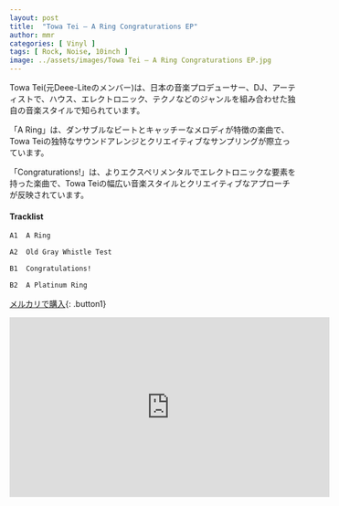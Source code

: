 ```yaml
---
layout: post
title:  "Towa Tei – A Ring Congraturations EP"
author: mmr
categories: [ Vinyl ]
tags: [ Rock, Noise, 10inch ]
image: ../assets/images/Towa Tei – A Ring Congraturations EP.jpg
---
```


Towa Tei(元Deee-Liteのメンバー)は、日本の音楽プロデューサー、DJ、アーティストで、ハウス、エレクトロニック、テクノなどのジャンルを組み合わせた独自の音楽スタイルで知られています。

「A Ring」は、ダンサブルなビートとキャッチーなメロディが特徴の楽曲で、Towa Teiの独特なサウンドアレンジとクリエイティブなサンプリングが際立っています。

「Congraturations!」は、よりエクスペリメンタルでエレクトロニックな要素を持った楽曲で、Towa Teiの幅広い音楽スタイルとクリエイティブなアプローチが反映されています。

#### Tracklist
```md
A1  A Ring

A2  Old Gray Whistle Test

B1  Congratulations!

B2  A Platinum Ring
```

[メルカリで購入](https://jp.mercari.com/item/m60231112636?afid=6142608987){: .button1}

<iframe width="560" height="315" src="https://www.youtube.com/embed/X4a6Kz6RXPo?si=7zAXwoSRZPMzkEjs" title="YouTube video player" frameborder="0" allow="accelerometer; autoplay; clipboard-write; encrypted-media; gyroscope; picture-in-picture; web-share" referrerpolicy="strict-origin-when-cross-origin" allowfullscreen></iframe>